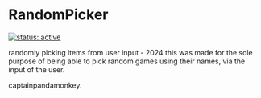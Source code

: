 # RandomPicker
[![status: active](https://opensource.twitter.dev/status/active.svg)](https://captainpandamonkey5.github.io/Random_Picker/)

randomly picking items from user input - 2024
this was made for the sole purpose of being able to pick random games using their names,
via the input of the user.

captainpandamonkey.